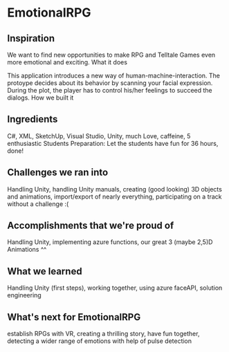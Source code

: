 # EmotionalRPG

## Inspiration

We want to find new opportunities to make RPG and Telltale Games even more emotional and exciting.
What it does

This application introduces a new way of human-machine-interaction. The protoype decides about its behavior by scanning your facial expression. During the plot, the player has to control his/her feelings to succeed the dialogs.
How we built it

## Ingredients
C#, XML, SketchUp, Visual Studio, Unity, much Love, caffeine, 5 enthusiastic Students Preparation: Let the students have fun for 36 hours, done!

## Challenges we ran into

Handling Unity, handling Unity manuals, creating (good looking) 3D objects and animations, import/export of nearly everything, participating on a track without a challenge :(

## Accomplishments that we're proud of

Handling Unity, implementing azure functions, our great 3 (maybe 2,5)D Animations ^^

## What we learned

Handling Unity (first steps), working together, using azure faceAPI, solution engineering

## What's next for EmotionalRPG

establish RPGs with VR, creating a thrilling story, have fun together, detecting a wider range of emotions with help of pulse detection
